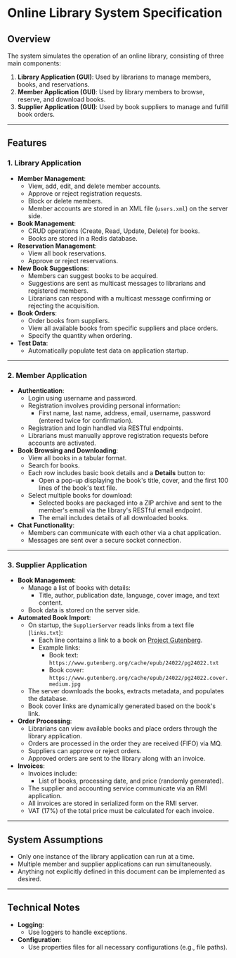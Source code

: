 # Online Library System Specification

## **Overview**
The system simulates the operation of an online library, consisting of three main components:
1. **Library Application (GUI)**: Used by librarians to manage members, books, and reservations.
2. **Member Application (GUI)**: Used by library members to browse, reserve, and download books.
3. **Supplier Application (GUI)**: Used by book suppliers to manage and fulfill book orders.

---

## **Features**

### **1. Library Application**
- **Member Management**:
  - View, add, edit, and delete member accounts.
  - Approve or reject registration requests.
  - Block or delete members.
  - Member accounts are stored in an XML file (`users.xml`) on the server side.
- **Book Management**:
  - CRUD operations (Create, Read, Update, Delete) for books.
  - Books are stored in a Redis database.
- **Reservation Management**:
  - View all book reservations.
  - Approve or reject reservations.
- **New Book Suggestions**:
  - Members can suggest books to be acquired.
  - Suggestions are sent as multicast messages to librarians and registered members.
  - Librarians can respond with a multicast message confirming or rejecting the acquisition.
- **Book Orders**:
  - Order books from suppliers.
  - View all available books from specific suppliers and place orders.
  - Specify the quantity when ordering.
- **Test Data**:
  - Automatically populate test data on application startup.

---

### **2. Member Application**
- **Authentication**:
  - Login using username and password.
  - Registration involves providing personal information:
    - First name, last name, address, email, username, password (entered twice for confirmation).
  - Registration and login handled via RESTful endpoints.
  - Librarians must manually approve registration requests before accounts are activated.
- **Book Browsing and Downloading**:
  - View all books in a tabular format.
  - Search for books.
  - Each row includes basic book details and a **Details** button to:
    - Open a pop-up displaying the book's title, cover, and the first 100 lines of the book's text file.
  - Select multiple books for download:
    - Selected books are packaged into a ZIP archive and sent to the member's email via the library's RESTful email endpoint.
    - The email includes details of all downloaded books.
- **Chat Functionality**:
  - Members can communicate with each other via a chat application.
  - Messages are sent over a secure socket connection.

---

### **3. Supplier Application**
- **Book Management**:
  - Manage a list of books with details:
    - Title, author, publication date, language, cover image, and text content.
  - Book data is stored on the server side.
- **Automated Book Import**:
  - On startup, the `SupplierServer` reads links from a text file (`links.txt`):
    - Each line contains a link to a book on [Project Gutenberg](https://www.gutenberg.org).
    - Example links:
      - Book text: `https://www.gutenberg.org/cache/epub/24022/pg24022.txt`
      - Book cover: `https://www.gutenberg.org/cache/epub/24022/pg24022.cover.medium.jpg`
  - The server downloads the books, extracts metadata, and populates the database.
  - Book cover links are dynamically generated based on the book's link.
- **Order Processing**:
  - Librarians can view available books and place orders through the library application.
  - Orders are processed in the order they are received (FIFO) via MQ.
  - Suppliers can approve or reject orders.
  - Approved orders are sent to the library along with an invoice.
- **Invoices**:
  - Invoices include:
    - List of books, processing date, and price (randomly generated).
  - The supplier and accounting service communicate via an RMI application.
  - All invoices are stored in serialized form on the RMI server.
  - VAT (17%) of the total price must be calculated for each invoice.

---

## **System Assumptions**
- Only one instance of the library application can run at a time.
- Multiple member and supplier applications can run simultaneously.
- Anything not explicitly defined in this document can be implemented as desired.

---

## **Technical Notes**
- **Logging**:
  - Use loggers to handle exceptions.
- **Configuration**:
  - Use properties files for all necessary configurations (e.g., file paths).
